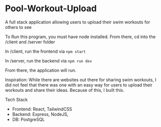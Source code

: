 # Pool-Workout-Upload
A full stack application allowing users to upload their swim workouts for others to see

To Run this program, you must have node installed. From there, cd into the /client and /server folder

In /client, run the frontend via `npm start`

In /server, run the backend via `npm run dev`

From there, the application will run.

Inspiration: While there are websites out there for sharing swim workouts, I did not feel that there was one with an easy way for users to upload their workouts and share their ideas. Because of this, I built this.

Tech Stack
- Frontend: React, TailwindCSS
- Backend: Express, NodeJS,
- DB: PostgreSQL
